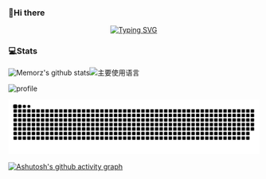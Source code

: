 ### 👋Hi there

<p align="center">
  <a href="https://git.io/typing-svg"><img src="https://readme-typing-svg.demolab.com?font=Fira+Code&pause=1000&center=true&vCenter=true&width=600&lines=Live+in+the+present+and+enjoy+in+time." alt="Typing SVG" /></a>
</p>

### 💻Stats

![Memorz's github stats](https://github-readme-stats.vercel.app/api?username=Memorz&hide_title=false&hide_border=true&show_icons=true&include_all_commits=true&line_height=20&bg_color=0,EC6C6C,FFD479,FFFC79,73FA79&theme=graywhite&locale=cn)![主要使用语言](https://github-readme-stats.vercel.app/api/top-langs/?username=Memorz&hide_title=false&hide_border=true&layout=compact&bg_color=0,73FA79,73FDFF,D783FF&theme=graywhite&locale=cn)

![profile](https://github-profile-trophy.vercel.app/?username=Memorz&theme=algolia&column=8)

![](https://raw.githubusercontent.com/Memorz/Memorz/main/assets/github-contribution-grid-snake.svg)

[![Ashutosh's github activity graph](https://github-readme-activity-graph.cyclic.app/graph?username=Memorz&bg_color=ffffff&color=9e4c98&line=ff0000&point=00ccff&area=true&hide_border=true)](https://github.com/ashutosh00710/github-readme-activity-graph)

